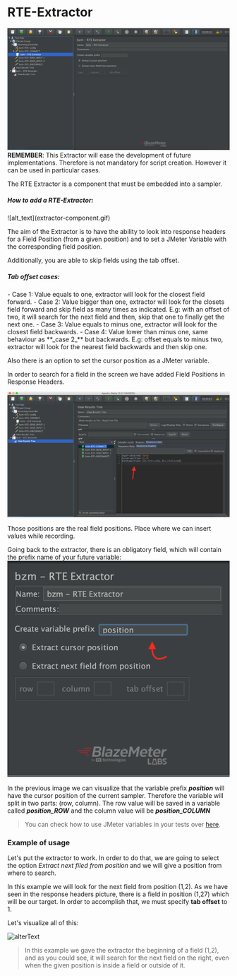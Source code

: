 # RTE-Extractor
![alt_text](rte-extractor.png)
**REMEMBER**: This Extractor will ease the development of future implementations. Therefore is not mandatory for script creation. However it can be used in particular cases. 

The RTE Extractor is a component that must be embedded into a sampler.


<h5>How to add a RTE-Extractor:</h5>
![alt_text](extractor-component.gif)


The aim of the Extractor is to have the ability to look into response headers for a Field Position (from a given position) and to set a JMeter Variable with the corresponding field position.

Additionally, you are able to skip fields using the tab offset.

<h5>Tab offset cases:</h5>
 - Case 1: Value equals to one, extractor will look for the closest field forward.
 - Case 2: Value bigger than one, extractor will look for the closets field forward and skip field as many times as indicated. E.g: with an offset of two, it will search for the next field and then, skip that one to finally get the next one. 
 - Case 3: Value equals to minus one, extractor will look for the closest field backwards.
 - Case 4: Value lower than minus one, same behaviour as **_case 2_** but backwards. E.g: offset equals to minus two, extractor will look for the nearest field backwards and then skip one.  

Also there is an option to set the cursor position as a JMeter variable.

In order to search for a field in the screen we have added Field Positions in Response Headers.


 ![response_headers_fields_positions](response-headers.png)
 
  Those positions are the real field positions. Place where we can insert values while recording. 


Going back to the extractor, there is an obligatory field, which will contain the prefix name of your future variable:
![variable_prefix](variable-prefix.png)

In the previous image we can visualize that the variable prefix **_position_** will have the cursor position of the current sampler. Therefore the variable will split in two parts: (row, column). The row value will be saved in a variable called **_position_ROW_** and the column value will be **_position_COLUMN_**
 > You can check how to use JMeter variables in your tests over [here](https://jmeter.apache.org/usermanual/functions.html#top).
 
 
 <h3>Example of usage</h3>
 
 Let's put the extractor to work. In order to do that, we are going to select the option _Extract next filed from position_ and we will give a position from where to search.
 
In this example we will look for the next field from position (1,2). As we have seen in the response headers picture, there is a field in position (1,27) which will be our target. In order to accomplish that, we must specify **tab offset** to 1.

Let's visualize all of this:

![alterText](extractor-usage.gif)
 > In this example we gave the extractor the beginning of a field (1,2), and as you could see, it will search for the next field on the right, even when the given position is inside a field or outside of it.
 